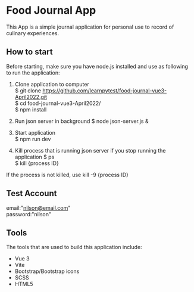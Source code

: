 # Food Journal App

This App is a simple journal application for personal use to record of culinary experiences.

## How to start

Before starting, make sure you have node.js installed and use as following to run the application:
1. Clone application to computer  
$ git clone https://github.com/learnpytest/food-journal-vue3-April2022.git  
$ cd food-journal-vue3-April2022/  
$ npm install  

2. Run json server in background
$ node json-server.js &  

3. Start application  
$ npm run dev  

4. Kill process that is running json server if you stop running the application
$ ps  
$ kill {process ID}  

If the process is not killed, use kill -9 {process ID}  

## Test Account
email:"nilson@email.com"  
password:"nilson"  

## Tools

The tools that are used to build this application include:
- Vue 3
- Vite
- Bootstrap/Bootstrap icons
- SCSS
- HTML5
